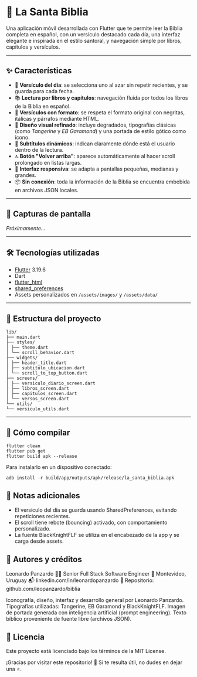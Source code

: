 # 📖 La Santa Biblia

Una aplicación móvil desarrollada con Flutter que te permite leer la Biblia completa en español, con un versículo destacado cada día, una interfaz elegante e inspirada en el estilo santoral, y navegación simple por libros, capítulos y versículos.

---

## ✨ Características

- 📅 **Versículo del día**: se selecciona uno al azar sin repetir recientes, y se guarda para cada fecha.
- 📚 **Lectura por libros y capítulos**: navegación fluida por todos los libros de la Biblia en español.
- 💬 **Versículos con formato**: se respeta el formato original con negritas, itálicas y párrafos mediante HTML.
- 🎨 **Diseño visual refinado**: incluye degradados, tipografías clásicas (como *Tangerine* y *EB Garamond*) y una portada de estilo gótico como ícono.
- 📜 **Subtítulos dinámicos**: indican claramente dónde está el usuario dentro de la lectura.
- 🔝 **Botón "Volver arriba"**: aparece automáticamente al hacer scroll prolongado en listas largas.
- 🧭 **Interfaz responsiva**: se adapta a pantallas pequeñas, medianas y grandes.
- 📦 **Sin conexión**: toda la información de la Biblia se encuentra embebida en archivos JSON locales.

---

## 📱 Capturas de pantalla

*Próximamente...*

---

## 🛠️ Tecnologías utilizadas

- [Flutter](https://flutter.dev/) 3.19.6
- Dart
- [flutter_html](https://pub.dev/packages/flutter_html)
- [shared_preferences](https://pub.dev/packages/shared_preferences)
- Assets personalizados en `/assets/images/` y `/assets/data/`

---

## 📂 Estructura del proyecto

```
lib/
├── main.dart
├── styles/
│ ├── theme.dart
│ └── scroll_behavior.dart
├── widgets/
│ ├── header_title.dart
│ ├── subtitulo_ubicacion.dart
│ └── scroll_to_top_button.dart
├── screens/
│ ├── versiculo_diario_screen.dart
│ ├── libros_screen.dart
│ ├── capitulos_screen.dart
│ └── versos_screen.dart
└── utils/
└── versiculo_utils.dart
```

---

## 🚀 Cómo compilar

```
flutter clean
flutter pub get
flutter build apk --release
```

Para instalarlo en un dispositivo conectado:

```
adb install -r build/app/outputs/apk/release/la_santa_biblia.apk
```

## 📌 Notas adicionales

- El versículo del día se guarda usando SharedPreferences, evitando repeticiones recientes.
- El scroll tiene rebote (bouncing) activado, con comportamiento personalizado.
- La fuente BlackKnightFLF se utiliza en el encabezado de la app y se carga desde assets.

## 👥 Autores y créditos

Leonardo Panzardo
👨‍💻 Senior Full Stack Software Engineer
📍 Montevideo, Uruguay
📬 linkedin.com/in/leonardopanzardo
📂 Repositorio: github.com/leopanzardo/biblia

Iconografía, diseño, interfaz y desarrollo general por Leonardo Panzardo.
Tipografías utilizadas: Tangerine, EB Garamond y BlackKnightFLF.
Imagen de portada generada con inteligencia artificial (prompt engineering).
Texto bíblico proveniente de fuente libre (archivos JSON).

## 📄 Licencia

Este proyecto está licenciado bajo los términos de la MIT License.

¡Gracias por visitar este repositorio! 🙏 Si te resulta útil, no dudes en dejar una ⭐️.

